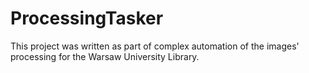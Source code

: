# ProcessingTasker

This project was written as part of complex automation of the images' processing for the Warsaw University Library.
